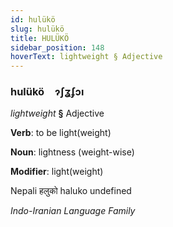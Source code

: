 ```yaml
---
id: hulükö
slug: hulükö
title: HULÜKÖ
sidebar_position: 148
hoverText: lightweight § Adjective
---
```


### hulükö&emsp;<span kind="abugida">ɂʃʓʄɔı</span>

*lightweight* **§** Adjective

**Verb**: to be light(weight)

**Noun**: lightness (weight-wise)

**Modifier**: light(weight)

Nepali हलुको haluko undefined

*Indo-Iranian Language Family*
